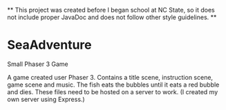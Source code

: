 ** This project was created before I began school at NC State, so it does not include proper JavaDoc and does not follow other style guidelines. **

# SeaAdventure
Small Phaser 3 Game

A game created user Phaser 3. Contains a title scene, instruction scene, game scene and music. The fish eats the bubbles until it eats a red bubble and dies. These files need to be hosted on a server to work. (I created my own server using Express.)
